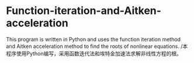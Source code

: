 # Function-iteration-and-Aitken-acceleration
This program is written in Python and uses the function iteration method and Aitken acceleration method to find the roots of nonlinear equations. /本程序使用Python编写，采用函数迭代法和埃特金加速法求解非线性方程的根。
